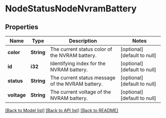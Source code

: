 # NodeStatusNodeNvramBattery

## Properties
Name | Type | Description | Notes
------------ | ------------- | ------------- | -------------
**color** | **String** | The current status color of the NVRAM battery. | [optional] [default to null]
**id** | **i32** | Identifying index for the NVRAM battery. | [optional] [default to null]
**status** | **String** | The current status message of the NVRAM battery. | [optional] [default to null]
**voltage** | **String** | The current voltage of the NVRAM battery. | [optional] [default to null]

[[Back to Model list]](../README.md#documentation-for-models) [[Back to API list]](../README.md#documentation-for-api-endpoints) [[Back to README]](../README.md)


